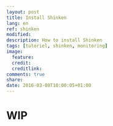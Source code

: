 ```yaml
---
layout: post
title: Install Shinken
lang: en
ref: shinken
modified:
description: How to install Shinken
tags: [tutoriel, shinken, monitoring]
image:
  feature:
  credit:
  creditlink:
comments: true
share:
date: 2016-03-08T10:00:05+01:00
---
```


# WIP
